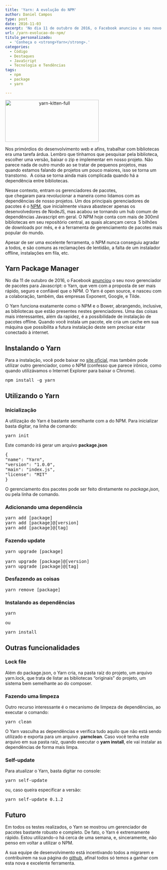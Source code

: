 ```yaml
---
title: 'Yarn: A evolução do NPM'
author: Daniel Campos
type: post
date: 2016-11-03
excerpt: 'No dia 11 de outubro de 2016, o Facebook anunciou o seu novo gerenciador de pacotes para Javascript: o Yarn, que vem com a proposta de ser mais rápido, seguro e confiável que o NPM. O Yarn é open source, e nasceu com a colaboração, também, das empresas Exponent, Google, e Tilde.'
url: /yarn-evolucao-do-npm/
titulo_personalizado:
  - 'Conheça o <strong>Yarn</strong>.'
categories:
  - Código
  - Destaques
  - JavaScript
  - Tecnologia e Tendências
tags:
  - npm
  - package
  - yarn

---
```

<img class="aligncenter wp-image-56337" style="text-align: center" src="http://tableless.com.br/uploads/2016/10/yarn-kitten-full.png" alt="yarn-kitten-full" width="300" height="135" />

Nos primórdios do desenvolvimento web e afins, trabalhar com bibliotecas era uma tarefa árdua. Lembro que tínhamos que pesquisar pela biblioteca, escolher uma versão, baixar o zip e implementar em nosso projeto. Não parece nada de outro mundo ao se tratar de pequenos projetos, mas quando estamos falando de projetos um pouco maiores, isso se torna um transtorno.  A coisa se torna ainda mais complicada quando há a dependência entre bibliotecas.

Nesse contexto, entram os gerenciadores de pacotes, que chegaram para revolucionar a maneira como lidamos com as dependências de nosso projetos. Um dos principais gerenciadores de pacotes é o [NPM][1], que inicialmente visava abastecer apenas os desenvolvedores de NodeJS, mas acabou se tornando um hub comum de dependências Javascript em geral. O NPM hoje conta com mais de 300mil bibliotecas em seu repositório central, as quais alcançam cerca  5 bilhões de downloads por mês, e é a ferramenta de gerenciamento de pacotes mais popular do mundo.

Apesar de ser uma excelente ferramenta, o NPM nunca conseguiu agradar a todos, e são comuns as reclamações de lentidão, a falta de um instalador offline, instalações em fila, etc.

## Yarn Package Manager

No dia 11 de outubro de 2016, o Facebook [anunciou][2] o seu novo gerenciador de pacotes para Javascript: o Yarn, que vem com a proposta de ser mais rápido, seguro e confiável que o NPM. O Yarn é open source, e nasceu com a colaboração, também, das empresas Exponent, Google, e Tilde.

O Yarn funciona exatamente como o NPM e o Bower, abrangendo, inclusive, as bibliotecas que estão presentes nestes gerenciadores. Uma das coisas mais interessantes, além da rapidez, é a possibilidade de instalação de pacotes offline. Quando você instala um pacote, ele cria um cache em sua máquina que possibilita a futura instalação deste sem precisar estar conectado à internet.

## Instalando o Yarn

Para a instalação, você pode baixar no [site oficial][3], mas também pode utilizar outro gerenciador, como o NPM (confesso que parece irônico, como quando utilizávamos o Internet Explorer para baixar o Chrome).

<pre class="prettyprint">npm install -g yarn
</pre>

## Utilizando o Yarn

### Inicialização

A utilização do Yarn é bastante semelhante com a do NPM. Para inicializar basta digitar, na linha de comando:

<pre class="prettyprint">yarn init
</pre>

Este comando irá gerar um arquivo **package.json**

<pre class="prettyprint">{
"name": "Yarn",
"version": "1.0.0",
"main": "index.js",
"license": "MIT"
}
</pre>

O gerenciamento dos pacotes pode ser feito diretamente no _package.json_, ou pela linha de comando.

### Adicionando uma dependência

<pre class="prettyprint">yarn add [package]
yarn add [package]@[version]
yarn add [package]@[tag]
</pre>

### Fazendo update

<pre class="prettyprint">yarn upgrade [package]

yarn upgrade [package]@[version]
yarn upgrade [package]@[tag]
</pre>

### Desfazendo as coisas

<pre class="prettyprint">yarn remove [package]
</pre>

### Instalando as dependências

<pre class="prettyprint">yarn
</pre>

ou

<pre class="prettyprint">yarn install
</pre>

## Outras funcionalidades

### Lock file

Além do package.json, o Yarn cria, na pasta raíz do projeto, um arquivo yarn.lock, que trata de listar as bibliotecas &#8220;originais&#8221; do projeto, um sistema bem semelhante ao do composer.

### Fazendo uma limpeza

Outro recurso interessante é o mecanismo de limpeza de dependências, ao executar o comando:

<pre class="prettyprint">yarn clean
</pre>

O Yarn vasculha as dependências e verifica tudo aquilo que não está sendo utilizado e exporta para um arquivo **.yarnclean**. Caso você tenha este arquivo em sua pasta raíz, quando executar o **yarn install**, ele vai instalar as dependências de forma mais limpa.

### Self-update

Para atualizar o Yarn, basta digitar no console:

<pre class="prettyprint">yarn self-update
</pre>

ou, caso queira especificar a versão:

<pre class="prettyprint">yarn self-update 0.1.2
</pre>

## 

## Futuro

Em todos os testes realizados, o Yarn se mostrou um gerenciador de pacotes bastante robusto e completo. De fato, o Yarn é extremamente rápido. Estou utilizando-o há cerca de uma semana, e, sinceramente, não penso em voltar a utilizar o NPM.
  
A sua equipe de desenvolvimento está incentivando todos a migrarem e contribuirem na sua página do [github][4], afinal todos só temos a ganhar com esta nova e excelente ferramenta.

 [1]: https://www.npmjs.com/
 [2]: https://code.facebook.com/posts/1840075619545360
 [3]: https://yarnpkg.com/en/docs/install
 [4]: https://github.com/yarnpkg/yarn